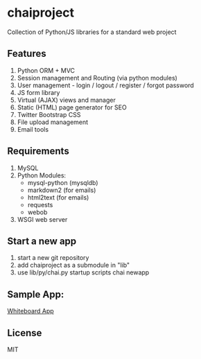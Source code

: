 # chaiproject

Collection of Python/JS libraries for a standard web project

## Features

1. Python ORM + MVC
2. Session management and Routing (via python modules)
3. User management - login / logout / register / forgot password
4. JS form library
5. Virtual (AJAX) views and manager
6. Static (HTML) page generator for SEO
7. Twitter Bootstrap CSS
8. File upload management
9. Email tools

## Requirements

1. MySQL
2. Python Modules:
	- mysql-python (mysqldb)
	- markdown2 (for emails)
	- html2text (for emails)
	- requests
	- webob
3. WSGI web server

## Start a new app

1. start a new git repository
2. add chaiproject as a submodule in "lib"
3. use lib/py/chai.py startup scripts
	chai newapp

## Sample App:

[Whiteboard App](https://github.com/rmehta/whiteboardapp)

## License

MIT